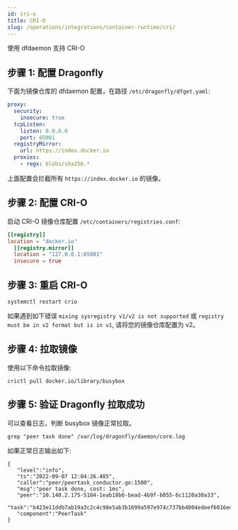 ```yaml
---
id: cri-o
title: CRI-O
slug: /operations/integrations/container-runtime/cri/
---
```


使用 dfdaemon 支持 CRI-O

## 步骤 1: 配置 Dragonfly

下面为镜像仓库的 dfdaemon 配置，在路径 `/etc/dragonfly/dfget.yaml`:

```yaml
proxy:
  security:
    insecure: true
  tcpListen:
    listen: 0.0.0.0
    port: 65001
  registryMirror:
    url: https://index.docker.io
  proxies:
    - regx: blobs/sha256.*
```

上面配置会拦截所有 `https://index.docker.io` 的镜像。

## 步骤 2: 配置 CRI-O

启动 CRI-O 镜像仓库配置 `/etc/containers/registries.conf`:

```toml
[[registry]]
location = "docker.io"
  [[registry.mirror]]
  location = "127.0.0.1:65001"
  insecure = true
```

## 步骤 3: 重启 CRI-O

```shell
systemctl restart crio
```

如果遇到如下错误 `mixing sysregistry v1/v2 is not supported` 或
`registry must be in v2 format but is in v1`, 请将您的镜像仓库配置为 v2。

## 步骤 4: 拉取镜像

使用以下命令拉取镜像:

```shell
crictl pull docker.io/library/busybox
```

## 步骤 5: 验证 Dragonfly 拉取成功

可以查看日志，判断 busybox 镜像正常拉取。

```shell
grep "peer task done" /var/log/dragonfly/daemon/core.log
```

如果正常日志输出如下:

```shell
{
   "level":"info",
   "ts":"2022-09-07 12:04:26.485",
   "caller":"peer/peertask_conductor.go:1500",
   "msg":"peer task done, cost: 1ms",
   "peer":"10.140.2.175-5184-1eab18b6-bead-4b9f-b055-6c1120a30a33",
   "task":"b423e11ddb7ab19a3c2c4c98e5ab3b1699a597e974c737bb4004edeef6016ed2",
   "component":"PeerTask"
}
```
